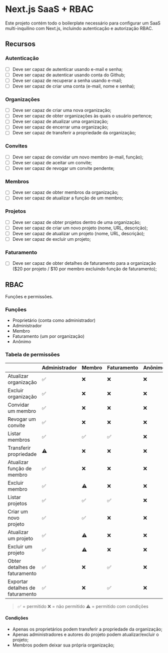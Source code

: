 # Next.js SaaS + RBAC

Este projeto contém todo o boilerplate necessário para configurar um SaaS multi-inquilino com Next.js, incluindo autenticação e autorização RBAC.

## Recursos

### Autenticação

- [ ] Deve ser capaz de autenticar usando e-mail e senha;
- [ ] Deve ser capaz de autenticar usando conta do Github;
- [ ] Deve ser capaz de recuperar a senha usando e-mail;
- [ ] Deve ser capaz de criar uma conta (e-mail, nome e senha);

### Organizações

- [ ] Deve ser capaz de criar uma nova organização;
- [ ] Deve ser capaz de obter organizações às quais o usuário pertence;
- [ ] Deve ser capaz de atualizar uma organização;
- [ ] Deve ser capaz de encerrar uma organização;
- [ ] Deve ser capaz de transferir a propriedade da organização;

### Convites

- [ ] Deve ser capaz de convidar um novo membro (e-mail, função);
- [ ] Deve ser capaz de aceitar um convite;
- [ ] Deve ser capaz de revogar um convite pendente;

### Membros

- [ ] Deve ser capaz de obter membros da organização;
- [ ] Deve ser capaz de atualizar a função de um membro;

### Projetos

- [ ] Deve ser capaz de obter projetos dentro de uma organização;
- [ ] Deve ser capaz de criar um novo projeto (nome, URL, descrição);
- [ ] Deve ser capaz de atualizar um projeto (nome, URL, descrição);
- [ ] Deve ser capaz de excluir um projeto;

### Faturamento

- [ ] Deve ser capaz de obter detalhes de faturamento para a organização ($20 por projeto / $10 por membro excluindo função de faturamento);

## RBAC

Funções e permissões.

### Funções

- Proprietário (conta como administrador)
- Administrador
- Membro
- Faturamento (um por organização)
- Anônimo

### Tabela de permissões

|                          | Administrador | Membro | Faturamento | Anônimo |
| ------------------------ | ------------- | ------ | ----------- | ------- |
| Atualizar organização    | ✅            | ❌     | ❌          | ❌      |
| Excluir organização      | ✅            | ❌     | ❌          | ❌      |
| Convidar um membro       | ✅            | ❌     | ❌          | ❌      |
| Revogar um convite       | ✅            | ❌     | ❌          | ❌      |
| Listar membros           | ✅            | ✅     | ✅          | ❌      |
| Transferir propriedade   | ⚠️            | ❌     | ❌          | ❌      |
| Atualizar função de membro | ✅          | ❌     | ❌          | ❌      |
| Excluir membro           | ✅            | ⚠️     | ❌          | ❌      |
| Listar projetos          | ✅            | ✅     | ✅          | ❌      |
| Criar um novo projeto    | ✅            | ✅     | ❌          | ❌      |
| Atualizar um projeto     | ✅            | ⚠️     | ❌          | ❌      |
| Excluir um projeto       | ✅            | ⚠️     | ❌          | ❌      |
| Obter detalhes de faturamento | ✅       | ❌     | ✅          | ❌      |
| Exportar detalhes de faturamento | ✅    | ❌     | ✅          | ❌      |

> ✅ = permitido
> ❌ = não permitido
> ⚠️ = permitido com condições
#### Condições

- Apenas os proprietários podem transferir a propriedade da organização;
- Apenas administradores e autores do projeto podem atualizar/excluir o projeto;
- Membros podem deixar sua própria organização;
